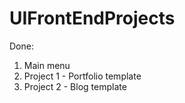# UIFrontEndProjects

Done:
1. Main menu
2. Project 1 - Portfolio template
3. Project 2 - Blog template
